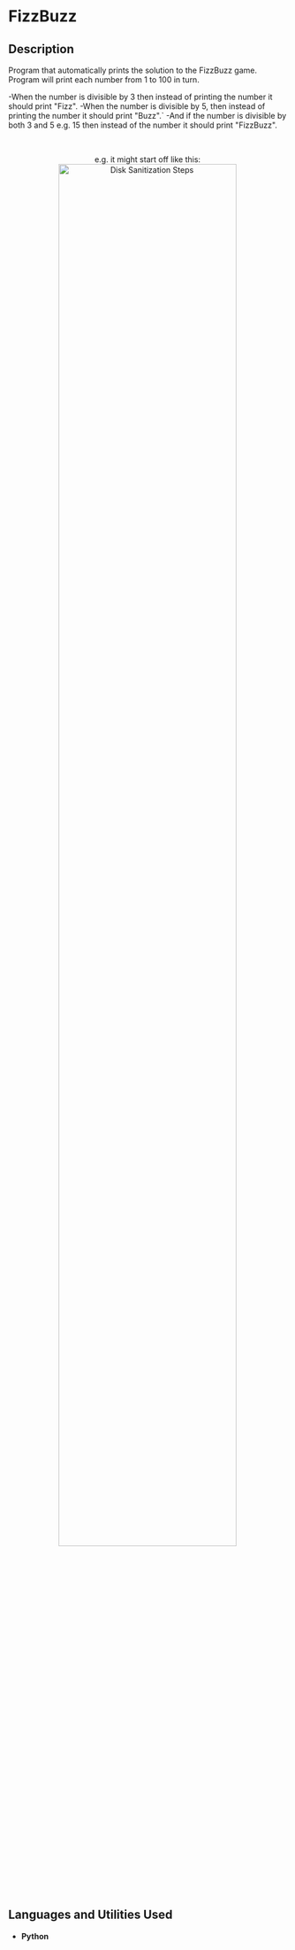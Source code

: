 <h1>FizzBuzz</h1>

<h2>Description</h2>

Program that automatically prints the solution to the FizzBuzz game. 
Program will print each number from 1 to 100 in turn.

-When the number is divisible by 3 then instead of printing the number it should print "Fizz".
-When the number is divisible by 5, then instead of printing the number it should print "Buzz".`
-And if the number is divisible by both 3 and 5 e.g. 15 then instead of the number it should print "FizzBuzz".

<br />
<p align="center">
e.g. it might start off like this: <br/>
<img src="https://i.imgur.com/BjqsLVX.png" height="80%" width="80%" alt="Disk Sanitization Steps"/>
<br />

<h2>Languages and Utilities Used</h2>

- <b>Python</b> 




